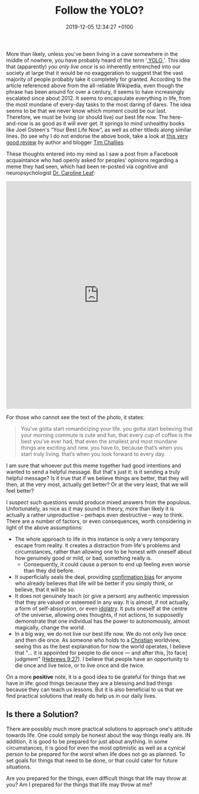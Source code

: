 ﻿---
layout: post
title: "Follow the YOLO?"
date: 2019-12-05 12:34:27 +0100
categories: Theology, Psychology, PositivePsychology, SocialPsychology.
description: "More than likely, unless you've been living in a cave somewhere in the middle of nowhere, you have probably heard of the term 'YOLO'"
---

More than likely, unless you've been living in a cave somewhere in the middle of nowhere, you have probably heard of the term &lsquo;<a href = "https://en.wikipedia.org/wiki/YOLO_(aphorism)"> YOLO </a>&rsquo;.  This idea that (apparently) <i>you only live once</i> is so inherently entrenched into our society at large that it would be no exaggeration to suggest that the vast majority of people probably take it completely for granted.  According to the  article referenced above from the all-reliable Wikipedia, even though the phrase has been around for over a century, it seems to have increasingly escalated since about 2012.  It seems to encapsulate everything in life, from the most mundane of every-day tasks to the most daring of dares.  The idea seems to be that we never know which moment could be our last.  Therefore, we must be living (or should live) our best life now.  The here-and-now is as good as it will ever get.  It springs to mind unhealthy books like Joel Osteen's &ldquo;Your Best Life Now&rdquo;, as well as other titleds along similar lines.
(to see why I do not endorse the above book, take a look at [this very good review](https://www.challies.com/articles/the-bestsellers-your-best-life-now/) by author and blogger [Tim Challies](https://www.challies.com/).

These thoughts entered into my mind as I saw a post from a Facebook acquaintance who had openly asked for peoples' opinions regarding a meme they had seen, which had been re-posted via cognitive and neuropsychologist [Dr. Caroline Leaf](https://drleaf.com/pages/about-dr-leaf):
<iframe src="https://www.facebook.com/plugins/post.php?href=https%3A%2F%2Fwww.facebook.com%2Fdrleaf%2Fposts%2F10156523028411078%3A0&width=500" width="500" height="613" style="border:none;overflow:hidden" scrolling="no" frameborder="0" allowTransparency="true" allow="encrypted-media"></iframe>

For those who cannot see the text of the photo, it states:
<blockquote>You’ve gotta start romanticizing your life. you gotta start believing that your morning commute is cute and fun, that every cup of coffee is the best you’ve ever had, that even the smallest and most mundane things are exciting and new. you have to, because that’s when you start truly living. that‘s when you look forward to every day.</blockquote>

I am sure that whoever put this meme together had good intentions and wanted to send a helpful message.  But that's just it: is it sending a truly helpful message? Is it true that if we believe things are better, that they will then, at the very most, actually get better? Or at the very least, that we will feel better?

I suspect such questions would produce mixed answers from the populous.  Unfortunately, as nice as it may sound in theory, more than likely it is actually a rather unproductive – perhaps even destructive – way to think.  There are a number of factors, or even consequences, worth considering in light of the above assumptions:
* The whole approach to life in this instance is only a very temporary escape from reality.  It creates a distraction from life's problems and circumstances, rather than allowing one to be honest with oneself about how genuinely good or mild, or bad, something really is.
    * Consequently, it could cause a person to end up feeling even worse than they did before.
* It superficially seals the deal, providing [confirmation bias](https://dictionary.apa.org/confirmation-bias/) for anyone who already believes that life will be better if you simply think, or believe, that it will be so.
* It does not genuinely teach (or give a person) any authentic impression that they are valued or esteemed in any way.  It is almost, if not actually, a form of self-absorption, or even [idolatry](https://www.merriam-webster.com/dictionary/idolatry).  It puts oneself at the centre of the universe, allowing ones thoughts, if not actions, to supposedly demonstrate that one individual has the power to autonomously, almost magically, change the world.
* In a big way, we do not live our best life now.  We do not only live once and then die once.  As someone who holds to a [Christian](https://www.gotquestions.org/what-is-a-Christian.html) worldview, seeing this as the best explanation for how the world operates, I believe that &quot;... it is appointed for people to die once — and after this, [to face] judgment&quot; ([Hebrews 9:27](https://www.bible.com/bible/1713/HEB.9.27.CSB)).  I believe that people have an opportunity to die once and live twice, or to live once and die twice.
 
 On a more <b>positive</b> note, it is a good idea to be grateful for things that we have in life: good things because they are a blessing and bad things because they can teach us lessons.  But it is also beneficial to us that we find practical solutions that really do help us in our daily lives.

## Is there a Solution?
There are possibly much more practical solutions to approach one's attitude towards life.  One could simply be honest about the way things really are.  IN addition, it is good to be prepared for just about anything.  In some circumstances, it is good for even the most optimistic as well as a cynical person to be prepared for the worst when life does not go as planned.  To set goals for things that need to be done, or that could cater for future situations.

Are you prepared for the things, even difficult things that life may throw at you? Am I prepared for the things that life may throw at me?